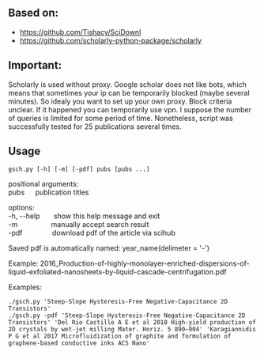 ## Based on:
- https://github.com/Tishacy/SciDownl
- https://github.com/scholarly-python-package/scholarly

## Important:
Scholarly is used without proxy. Google scholar does not like bots, which means that sometimes your ip can be temporarily blocked (maybe several minutes). So idealy you want to set up your own proxy. Block criteria unclear. If it happened you can temporarily use vpn. I suppose the number of queries is limited for some period of time. Nonetheless, script was successfully tested for 25 publications several times.


## Usage 
    gsch.py [-h] [-m] [-pdf] pubs [pubs ...]

positional arguments:  
    pubs  &emsp;     publication titles  

options:  
-h, --help&emsp;&emsp;show this help message and exit  
-m    &emsp;&emsp; &emsp; &emsp;manually accept search result  
-pdf &emsp;&emsp;&emsp;&emsp;download pdf of the article via scihub  

Saved pdf is automatically named: year_name(delimeter = '-')

Example:   2016_Production-of-highly-monolayer-enriched-dispersions-of-liquid-exfoliated-nanosheets-by-liquid-cascade-centrifugation.pdf

Examples:

    ./gsch.py 'Steep-Slope Hysteresis-Free Negative-Capacitance 2D Transistors'
    ./gsch.py -pdf 'Steep-Slope Hysteresis-Free Negative-Capacitance 2D Transistors' 'Del Rio Castillo A E et al 2018 High-yield production of 2D crystals by wet-jet milling Mater. Horiz. 5 890–904' 'Karagiannidis P G et al 2017 Microfluidization of graphite and formulation of graphene-based conductive inks ACS Nano'

